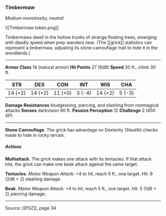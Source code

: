 ### Timbermaw
_Medium monstrosity, neutral_

![[Timbermaw token.png]]

Timbermaws dwell in the hollow trunks of strange floating trees, emerging with deadly speed when prey wanders near. (The [[grick]] statistics can represent a timbermaw, adjusting its stone camouflage trait to hide it in the woodlands.)



---

**Armor Class** 14 (natural armor)
**Hit Points** 27 (6d8)
**Speed** 30 ft., climb 30 ft.

| STR     | DEX     | CON     | INT     | WIS     | CHA     |
|---------|---------|---------|---------|---------|---------|
| 14 (+2) | 14 (+2) | 11 (+0) | 3 (-4) | 14 (+2) | 5 (-3) |

**Damage Resistances** bludgeoning, piercing, and slashing from nonmagical attacks
**Senses** darkvision 60 ft.
**Passive Perception** 12
**Challenge** 2 (450 XP)

---

**Stone Camouflage**. The grick has advantage on Dexterity (Stealth) checks made to hide in rocky terrain.

##### Actions
**Multiattack**. The grick makes one attack with its tentacles. If that attack hits, the grick can make one beak attack against the same target.

**Tentacles**. _Melee Weapon Attack:_ +4 to hit, reach 5 ft., one target. Hit: 9 (2d6 + 2) slashing damage.

**Beak**. _Melee Weapon Attack:_ +4 to hit, reach 5 ft., one target. Hit: 5 (1d6 + 2) piercing damage.


---

Source: [[PSZ]], page 34